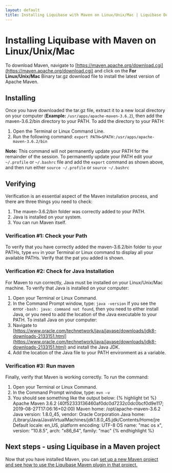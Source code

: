 ```yaml
---
layout: default
title: Installing Liquibase with Maven on Linux/Unix/Mac | Liquibase Docs
---
```


# Installing Liquibase with Maven on Linux/Unix/Mac

To download Maven, navigate to [https://maven.apache.org/download.cgi](https://maven.apache.org/download.cgi) and click 
on the **For Linux/Unix/Mac** Binary tar.gz download file to install the latest version of Apache Maven.

## Installing
Once you have downloaded the tar.gz file, extract it to a new local directory on your computer (**Example:** 
`/usr/apps/apache-maven-3.6.2`), then add the maven-3.6.2/bin directory to your PATH.
To add the directory to your PATH:
1. Open the Terminal or Linux Command Line.
2. Run the following command: `export PATH=$PATH:/usr/apps/apache-maven-3.6.2/bin`

**Note:** This command will not permanently update your PATH for the remainder of the session. To permanently update your 
PATH edit your `~/.profile` or `~/.bashrc` file and add the `export` command as shown above, and then run either `source ~/.profile` or `source ~/.bashrc`

## Verifying
Verification is an essential aspect of the Maven installation process, and there are three things you need to check:
1. The maven-3.6.2/bin folder was correctly added to your PATH.
2. Java is installed on your system.
3. You can run Maven itself.

### Verification #1: Check your Path
To verify that you have correctly added the maven-3.6.2/bin folder to your PATHs, type `env` in your Terminal or Linux command to display 
all your available PATHs. Verify that the pat you added is shown. 

### Verification #2: Check for Java Installation
For Maven to run correctly, Java must be installed on your Linux/Unix/Mac machine. To verify that Java is installed on your computer:
1. Open your Terminal or Linux Command.
2. In the Command Prompt window, type: `java -version`
If you see the error `-bash: java: command not found`, then you need to either install Java, or you need to add the location of the Java executable to your PATH.
To install Java on your computer:
1. Navigate to [https://www.oracle.com/technetwork/java/javase/downloads/jdk8-downloads-2133151.html](https://www.oracle.com/technetwork/java/javase/downloads/jdk8-downloads-2133151.html) 
and install the Java JDK.
2. Add the location of the Java file to your PATH environment as a variable.

### Verification #3: Run maven
Finally, verify that Maven is working correctly. To run the command:
1. Open your Terminal or Linux Command.
2. In the Command Prompt window, type: `mvn –v`
3. You should see something like the output below:
{% highlight txt %}
Apache Maven 3.6.2 (40f52333136460af0dc0d7232c0dc0bcf0d9e117; 2019-08-27T17:06:16+02:00)
Maven home: /opt/apache-maven-3.6.2
Java version: 1.8.0_45, vendor: Oracle Corporation
Java home: /Library/Java/JavaVirtualMachines/jdk1.8.0_45.jdk/Contents/Home/jre
Default locale: en_US, platform encoding: UTF-8
OS name: "mac os x", version: "10.8.5", arch: "x86_64", family: "mac"
{% endhighlight %}

## Next steps - using Liquibase in a Maven project

Now that you have installed Maven, you can [set up a new Maven project and see how to use the Liquibase Maven plugin in that
project.](creating-liquibase-projects-with-maven-postgreSQL.html)
